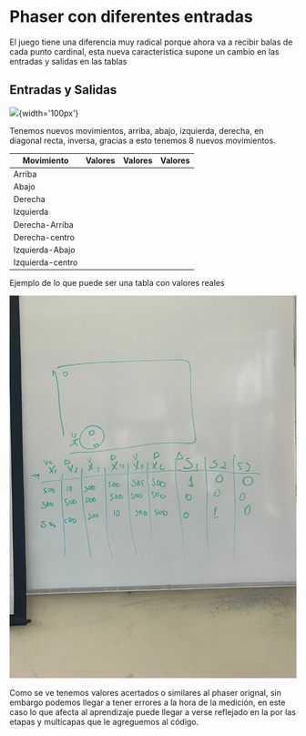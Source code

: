 # Phaser con diferentes entradas

El juego tiene una diferencia muy radical porque ahora va a recibir balas de cada punto cardinal, esta
nueva caracteristica supone un cambio en las entradas y salidas en las tablas



## Entradas y Salidas

![](https://static7.depositphotos.com/1064545/762/i/950/depositphotos_7629911-stock-photo-supernatural-man-dodging-bullets.jpg){width='100px'}


Tenemos nuevos movimientos, arriba, abajo, izquierda, derecha, en diagonal recta, inversa, gracias a esto tenemos 8 nuevos movimientos. 

| Movimiento       | Valores | Valores | Valores |
|------------------|---------|---------|---------|
| Arriba           |         |         |         |
| Abajo            |         |         |         |
| Derecha          |         |         |         |
| Izquierda        |         |         |         |
| Derecha-Arriba   |         |         |         |
| Derecha-centro   |         |         |         |
| Izquierda-Abajo  |         |         |         |
| Izquierda-centro |         |         |         |

Ejemplo de lo que puede ser una tabla con valores reales
 
![](WhatsApp%20Image%202024-05-13%20at%2010.52.33%20AM.jpeg)

Como se ve tenemos valores acertados o similares al phaser orignal, sin embargo podemos llegar a tener errores a la hora de la medición, en este caso lo que afecta al aprendizaje puede llegar a verse reflejado en la por las etapas y multicapas que le agreguemos al código.
